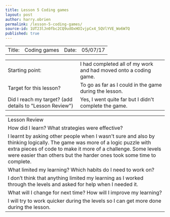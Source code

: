 ```yaml
---
title: Lesson 5 Coding games
layout: post
author: harry.obrien
permalink: /lesson-5-coding-games/
source-id: 1UT23lJn0fbc2CQ9udOxHOIvjpCx4_5QVlYVE_Wo6W7Q
published: true
---
```

<table>
  <tr>
    <td>Title:  </td>
    <td>Coding games</td>
    <td> Date:  </td>
    <td>05/07/17</td>
  </tr>
</table>


<table>
  <tr>
    <td>Starting point:</td>
    <td>I had completed all of my work and had moved onto a coding game.</td>
  </tr>
  <tr>
    <td>Target for this lesson?</td>
    <td>To go as far as I could in the game during the lesson.</td>
  </tr>
  <tr>
    <td>Did I reach my target? 
(add details to "Lesson Review")</td>
    <td>Yes, I went quite far but I didn't complete the game.</td>
  </tr>
</table>


<table>
  <tr>
    <td>Lesson Review</td>
  </tr>
  <tr>
    <td>How did I learn? What strategies were effective? </td>
  </tr>
  <tr>
    <td>I learnt by asking other people when I wasn't sure and also by thinking logically. The game was more of a logic puzzle with extra pieces of code to make it more of a challenge. Some levels were easier than others but the harder ones took some time to complete.</td>
  </tr>
  <tr>
    <td>What limited my learning? Which habits do I need to work on? </td>
  </tr>
  <tr>
    <td>I don’t think that anything limited my learning as I worked through the levels and asked for help when I needed it.</td>
  </tr>
  <tr>
    <td>What will I change for next time? How will I improve my learning?</td>
  </tr>
  <tr>
    <td>I will try to work quicker during the levels so I can get more done during the lesson.</td>
  </tr>
</table>


